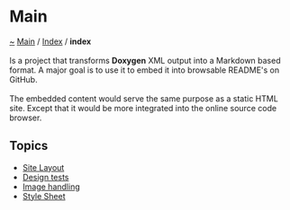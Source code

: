 <!DOCTYPE html>
<html>
<head>
</head>
<body>
<a id="main"></a>
<h1>Main</h1>
<a id="indexpage"></a>
<a id="main"></a>
<a href="https://github.com/CharlesCarley/MdDox">~</a>
<a href="indexpage.md#main">Main</a>
<span class="inline-text">/</span>
<a href="index.md#index">Index</a>
<span class="inline-text">/</span>
<span class="bold-text"><b>index</b></span>
<br/>
<br/>
<span class="inline-text">Is a project that transforms </span>
<span class="bold-text"><b>Doxygen</b></span>
<span class="inline-text"> XML output into a Markdown based format. A major goal is to use it to embed it into browsable README&apos;s on GitHub. </span>
<br/>
<br/>
<span class="inline-text">
 The embedded content would serve the same purpose as a static HTML site. Except that it would be more integrated into the online source code browser.</span>
<a id="index_1Topics"></a>
<a id="topics"></a>
<h2>Topics</h2>
<ul>
<li><a href="Site.md#site-layout">Site Layout</a>
</li>
<li><a href="Design.md#design-tests">Design tests</a>
</li>
<li><a href="Image.md#image-handling">Image handling</a>
</li>
<li><a href="Html.md#style-sheet">Style Sheet</a>
</li>
</ul>
</div>
</div>
</body>
</html>
